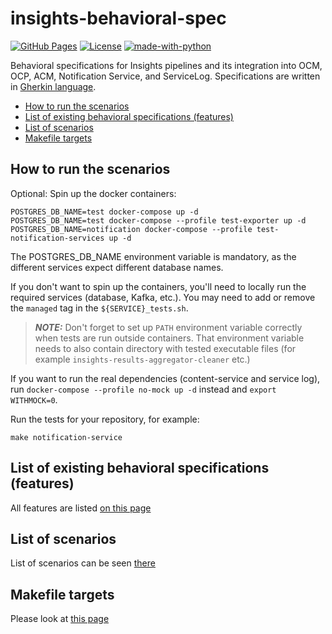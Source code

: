 # insights-behavioral-spec

[![GitHub Pages](https://img.shields.io/badge/%20-GitHub%20Pages-informational)](https://redhatinsights.github.io/insights-behavioral-spec/)
[![License](https://img.shields.io/badge/license-Apache-blue)](https://github.com/RedHatInsights/insights-behavioral-spec/blob/master/LICENSE)
[![made-with-python](https://img.shields.io/badge/Made%20with-Python-1f425f.svg)](https://www.python.org/)

Behavioral specifications for Insights pipelines and its integration into OCM, OCP, ACM, Notification Service, and ServiceLog. Specifications are written in [Gherkin language](https://cucumber.io/docs/guides/overview/).

<!-- vim-markdown-toc GFM -->

* [How to run the scenarios](#how-to-run-the-scenarios)
* [List of existing behavioral specifications (features)](#list-of-existing-behavioral-specifications-features)
* [List of scenarios](#list-of-scenarios)
* [Makefile targets](#makefile-targets)

<!-- vim-markdown-toc -->

## How to run the scenarios

Optional: Spin up the docker containers:

```
POSTGRES_DB_NAME=test docker-compose up -d
POSTGRES_DB_NAME=test docker-compose --profile test-exporter up -d
POSTGRES_DB_NAME=notification docker-compose --profile test-notification-services up -d
```

The POSTGRES_DB_NAME environment variable is mandatory, as the different services expect different database names.

If you don't want to spin up the containers, you'll need to locally run the required services (database, Kafka, etc.). You may need to add or remove the `managed` tag in the `${SERVICE}_tests.sh`.

> **_NOTE:_**  Don't forget to set up `PATH` environment variable correctly when tests are run outside containers. That environment variable needs to also contain directory with tested executable files (for example `insights-results-aggregator-cleaner` etc.)

If you want to run the real dependencies (content-service and service log), run `docker-compose --profile no-mock up -d` instead and `export WITHMOCK=0`.

Run the tests for your repository, for example:

```
make notification-service
```

## List of existing behavioral specifications (features)

All features are listed [on this page](https://redhatinsights.github.io/insights-behavioral-spec/feature_list.html)

## List of scenarios

List of scenarios can be seen [there](https://redhatinsights.github.io/insights-behavioral-spec/scenarios_list.html)

## Makefile targets

Please look at [this page](https://redhatinsights.github.io/insights-behavioral-spec/makefile_targets.html)
